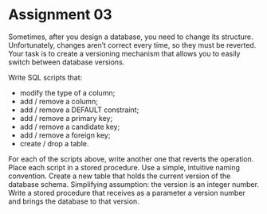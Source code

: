 # Assignment 03
Sometimes, after you design a database, you need to change its structure. Unfortunately, changes aren’t correct every time, so they must be reverted. Your task is to create a versioning mechanism that allows you to easily switch between database versions.

Write SQL scripts that:
- modify the type of a column;
- add / remove a column;
- add / remove a DEFAULT constraint;
- add / remove a primary key;
- add / remove a candidate key;
- add / remove a foreign key;
- create / drop a table.

For each of the scripts above, write another one that reverts the operation. Place each script in a stored procedure. Use a simple, intuitive naming convention. Create a new table that holds the current version of the database schema. Simplifying assumption: the version is an integer number. Write a stored procedure that receives as a parameter a version number and brings the database to that version.
